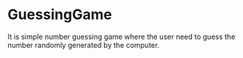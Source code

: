 # GuessingGame
It is simple number guessing game where the user need to guess the number randomly generated by the computer.
